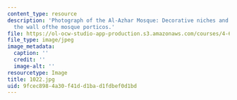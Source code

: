 ```yaml
---
content_type: resource
description: 'Photograph of the Al-Azhar Mosque: Decorative niches and roundels on
  the wall ofthe mosque porticos.'
file: https://ol-ocw-studio-app-production.s3.amazonaws.com/courses/4-615-the-architecture-of-cairo-spring-2002/9fcec8984a30f41dd1bad1fdbef0d1bd_1022.jpg
file_type: image/jpeg
image_metadata:
  caption: ''
  credit: ''
  image-alt: ''
resourcetype: Image
title: 1022.jpg
uid: 9fcec898-4a30-f41d-d1ba-d1fdbef0d1bd
---
```

